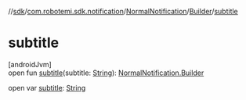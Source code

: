 //[sdk](../../../../index.md)/[com.robotemi.sdk.notification](../../index.md)/[NormalNotification](../index.md)/[Builder](index.md)/[subtitle](subtitle.md)

# subtitle

[androidJvm]\
open fun [subtitle](subtitle.md)(subtitle: [String](https://docs.oracle.com/javase/8/docs/api/java/lang/String.html)): [NormalNotification.Builder](index.md)

open var [subtitle](subtitle.md): [String](https://docs.oracle.com/javase/8/docs/api/java/lang/String.html)
